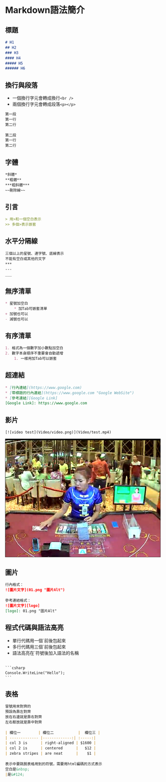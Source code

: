 # Markdown語法簡介
## 標題

```markdown
# H1
## H2
### H3
#### H4
##### H5
###### H6
```
## 換行與段落
* 一個換行字元會轉成換行`<br />`
* 兩個換行字元會轉成段落`<p></p>`

```markdown
第一段
第一行
第二行

第二段
第一行
第二行
```

## 字體
```markdown
*斜體*
**粗體**
***粗斜體***
~~刪除線~~
```

## 引言
```markdown
> 用>和一個空白表示
>> 多個>表示嵌套
```

## 水平分隔線
```markdown
三個以上的星號、連字號、底線表示
不能有空白或其他的文字
***
---
___
```

## 無序清單
```markdown
* 星號加空白
    * 加Tab可嵌套清單
+ 加號也可以
- 減號也可以
```

## 有序清單
```markdown
1. 格式為一個數字加小數點加空白
2. 數字本身順序不重要會自動遞增
    1. 一樣用加Tab可以嵌套
```

## 超連結
```markdown
* [行內連結](https://www.google.com)
* [帶標題的行內連結](https://www.google.com "Google WebSite")
* [參考連結][Google Link]
[Google Link]: https://www.google.com
```

## 影片

```
[![video test](Video/video.png)](Video/test.mp4)
```

[![video test](Video/video.png)](Video/test.mp4)

## 圖片
```markdown
行內格式：
![圖片文字](01.png "圖片Alt")

參考連結格式：
![圖片文字][logo]
[logo]: 01.png "圖片Alt"
```


## 程式代碼與語法高亮
* 單行代碼用一個`前後包起來
* 多行代碼用三個`前後包起來
* 語法高亮在`符號後加入語法的名稱

<pre><code>
```csharp
Console.WriteLine("Hello");
```
</code></pre>

## 表格
```markdown
冒號用來對齊的
預設為靠左對齊
放在右邊就是靠右對齊
左右都放就是靠中對齊

| 欄位一        | 欄位二           |  欄位三 |
| ------------- |-------------:| :-----:|
| col 3 is      | right-aligned | $1600 |
| col 2 is      | centered      |   $12 |
| zebra stripes | are neat      |    $1 |

表示中要跳脫表格用到的符號，需要用html編碼的方式表示
空白是&nbsp;
|是&#124;
```